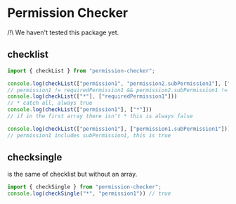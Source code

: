 # Permission Checker

/!\ We haven't tested this package yet.

## checklist

```ts
import { checkList } from "permission-checker";

console.log(checkList(["permission1", "permission2.subPermission1"], ["requiredPermission1"]))
// permission1 != requiredPermission1 && permission2.subPermission1 != requiredPermission1, checkList = false
console.log(checkList(["*"], ["requiredPermission1"]))
// * catch all, always true
console.log(checkList(["permission1"], ["*"]))
// if in the first array there isn't * this is always false

console.log(checkList(["permission1"], ["permission1.subPermission1"]))
// permission1 includes subPermission1, this is true
```

## checksingle

is the same of checklist but without an array.
```ts
import { checkSingle } from "permission-checker";
console.log(checkSingle("*", "permission1")) // true
```
